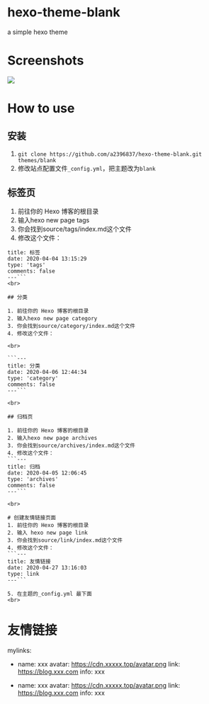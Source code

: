 # hexo-theme-blank
a simple hexo theme

# Screenshots

![](https://raw.githubusercontent.com/a2396837/hexo-theme-blank/master/Screenshots/screenshot.jpg)


# How to use

## 安装
1. ``
git clone https://github.com/a2396837/hexo-theme-blank.git themes/blank
``
2. 修改站点配置文件``_config.yml``，把主题改为``blank``

## 标签页

1. 前往你的 Hexo 博客的根目录
2. 输入hexo new page tags
3. 你会找到source/tags/index.md这个文件
4. 修改这个文件：

```---
title: 标签
date: 2020-04-04 13:15:29
type: 'tags'
comments: false
---```
<br>

## 分类

1. 前往你的 Hexo 博客的根目录
2. 输入hexo new page category
3. 你会找到source/category/index.md这个文件
4. 修改这个文件：

<br>

```---
title: 分类
date: 2020-04-06 12:44:34
type: 'category'
comments: false
---```

<br>

## 归档页

1. 前往你的 Hexo 博客的根目录
2. 输入hexo new page archives
3. 你会找到source/archives/index.md这个文件
4. 修改这个文件：
```---
title: 归档
date: 2020-04-05 12:06:45
type: 'archives'
comments: false
---```

<br>

# 创建友情链接页面
1. 前往你的 Hexo 博客的根目录
2. 输入 hexo new page link
3. 你会找到source/link/index.md这个文件
4. 修改这个文件：
```---
title: 友情链接
date: 2020-04-27 13:16:03
type: link
---```

5. 在主题的_config.yml 最下面
<br>

```
# 友情链接
mylinks:
  - name:  xxx
    avatar: https://cdn.xxxxx.top/avatar.png 
    link: https://blog.xxx.com 
    info: xxx
    
  - name:  xxx
    avatar: https://cdn.xxxxx.top/avatar.png 
    link: https://blog.xxx.com 
    info: xxx
    
	```

